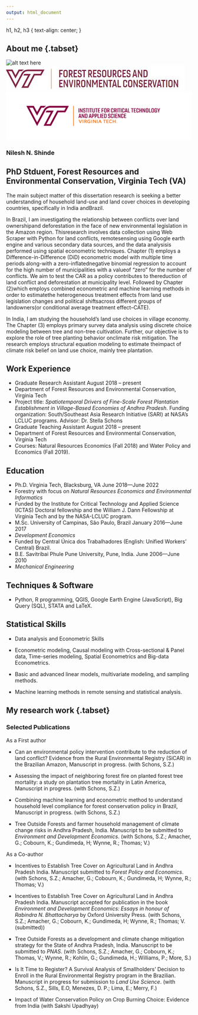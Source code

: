 ```yaml
---
output: html_document
---
```

h1, h2, h3 {
  text-align: center;
}

## About me {.tabset}
![alt text here](IMG_0682.JPG)
![alt text here](frec.JPG)
![alt text here](ictas-horizontal.png)
### Nilesh N. Shinde
## PhD Stduent, Forest Resources and Environmental Conservation, Virginia Tech (VA)

The main subject matter of this dissertation research is seeking a better understanding of household land-use and land cover choices in developing countries, specifically in India andBrazil. 

In Brazil, I am investigating the relationship between conflicts over land ownershipand deforestation in the face of new environmental legislation in the Amazon region. Thisresearch involves data collection using Web Scraper with Python for land conflicts, remotesensing using Google earth engine and various secondary data sources, and the data analysisis performed using spatial econometric techniques. Chapter (1) employs a Difference-in-Difference (DiD) econometric model with multiple time periods along-with a zero-inflatednegative binomial regression to account for the high number of municipalities with a valueof “zero” for the number of conflicts. We aim to test the CAR as a policy contributes to thereduction of land conflict and deforestation at municipality level. Followed by Chapter (2)which employs combined econometric and machine learning methods in order to estimatethe heterogeneous treatment effects from land use legislation changes and political shiftsacross different groups of landowners(or conditional average treatment effect–CATE).

In India, I am studying the household’s land use choices in village economy. The Chapter (3) employs primary survey data analysis using discrete choice modeling between tree and non-tree cultivation. Further, our objective is to explore the role of tree planting behavior onclimate risk mitigation. The research employs structural equation modeling to estimate theimpact of climate risk belief on land use choice, mainly tree plantation.

## Work Experience
* Graduate Research Assistant	August 2018 – present
* Department of Forest Resources and Environmental Conservation, Virginia Tech	
* Project title: *Spatiotemporal Drivers of Fine-Scale Forest Plantation Establishment in Village-Based Economies of Andhra Pradesh*. Funding organization:  South/Southeast Asia Research Initiative (SARI) at NASA’s LCLUC programs. 
Advisor:  Dr.  Stella Schons
* Graduate Teaching Assistant	August 2018 – present
* Department of Forest Resources and Environmental Conservation, Virginia Tech 
* Courses: Natural Resources Economics (Fall 2018) and Water Policy and Economics (Fall 2019).

## Education
* Ph.D. Virginia Tech, Blacksburg, VA	June 2018—June 2022
* Forestry with focus on *Natural Resources Economics and Environmental Informatics* 
* Funded by the Institute for Critical Technology and Applied Science (ICTAS) Doctoral fellowship and the William J. Dann Fellowship at Virginia Tech and by the NASA-LCLUC program.
* M.Sc. University of Campinas, São Paulo, Brazil	January 2016—June 2017 
* *Development Economics* 
* Funded by Central Única dos Trabalhadores (English: Unified Workers’ Central) Brazil. 
* B.E. Savitribai Phule Pune University, Pune, India.	June 2006—June 2010
* *Mechanical Engineering*	

## Techniques & Software
 
* Python, R programming, QGIS, Google Earth Engine (JavaScript), Big Query (SQL), STATA and LaTeX. 

## Statistical Skills 
*	Data analysis and Econometric Skills 

* Econometric modeling, Causal modeling with Cross-sectional & Panel data, Time-series modeling, Spatial Econometrics and Big-data Econometrics.
* Basic and advanced linear models, multivariate modeling, and sampling methods. 
* Machine learning methods in remote sensing and statistical analysis. 

## My research work {.tabset}
### Selected Publications
As a First author  

* Can an environmental policy intervention contribute to the reduction of land conflict?  Evidence from the Rural Environmental Registry (SiCAR) in the Brazilian Amazon, Manuscript in progress. (with Schons, S.Z.) 

* Assessing the impact of neighboring forest fire on planted forest tree mortality:   a study on plantation tree mortality in Latin America, Manuscript in progress. (with Schons, S.Z.) 

* Combining machine learning and econometric method to understand household level compliance for forest conservation policy in Brazil, Manuscript in progress. (with Schons, S.Z.) 

* Tree Outside Forests and farmer household management of climate change risks in Andhra Pradesh, India.   Manuscript to be submitted to *Environment and Development Economics*. (with Schons, S.Z.; Amacher, G.; Cobourn, K.; Gundimeda, H; Wynne, R.; Thomas; V.)

As a Co-author

* Incentives to Establish Tree Cover on Agricultural Land in Andhra Pradesh India.  Manuscript submitted to *Forest Policy and Economics*. (with Schons, S.Z.; Amacher, G.; Cobourn, K.; Gundimeda, H; Wynne, R.; Thomas; V.) 

* Incentives to Establish Tree Cover on Agricultural Land in Andhra Pradesh India. Manuscript accepted for publication in the book *Environment and Development Economics: Essays in honour of Rabindra N. Bhattacharya* by Oxford University Press. (with Schons, S.Z.; Amacher, G.; Cobourn, K.; Gundimeda, H; Wynne, R.; Thomas; V. (submitted))

* Tree Outside Forests as a development and climate change mitigation strategy for the State of Andhra Pradesh, India. Manuscript to be submitted to *PNAS*. (with Schons, S.Z.; Amacher, G.; Cobourn, K.; Thomas, V.; Wynne, R.; Kohlin, G.; Gundimeda, H.; Williams, P.; More, S.) 

* Is It Time to Register? A Survival Analysis of Smallholders’ Decision to Enroll in the Rural Environmental Registry program in the Brazilian. Manuscript in progress for submission to *Land Use Science*. (with Schons, S.Z., Sills, E.O, Menezes, D. P.; Lima, E.; Merry, F.)

* Impact of Water Conservation Policy on Crop Burning Choice: Evidence from India (with Sakshi Upadhyay)



